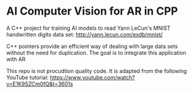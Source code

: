 # AI Computer Vision for AR in CPP
A C++ project for training AI models to read Yann LeCun's MNIST handwritten digits data set: http://yann.lecun.com/exdb/mnist/

C++ pointers provide an efficient way of dealing with large data sets without the need for duplication.
The goal is to integrate this application with AR

This repo is not procudtion quality code. It is adapted from the following YouTube tutorial: 
https://www.youtube.com/watch?v=E1K9SZCm0fQ&t=3601s
